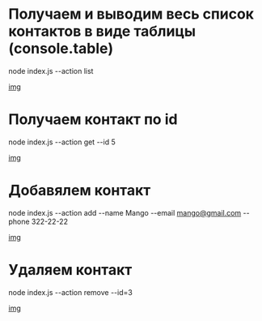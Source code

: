 # Получаем и выводим весь список контактов в виде таблицы (console.table)

node index.js --action list

[img](./screen-1.png)

# Получаем контакт по id

node index.js --action get --id 5

[img](./screen-2.png)

# Добавялем контакт

node index.js --action add --name Mango --email mango@gmail.com --phone 322-22-22

[img](./screen-3.png)

# Удаляем контакт

node index.js --action remove --id=3

[img](./screen-4.png)
